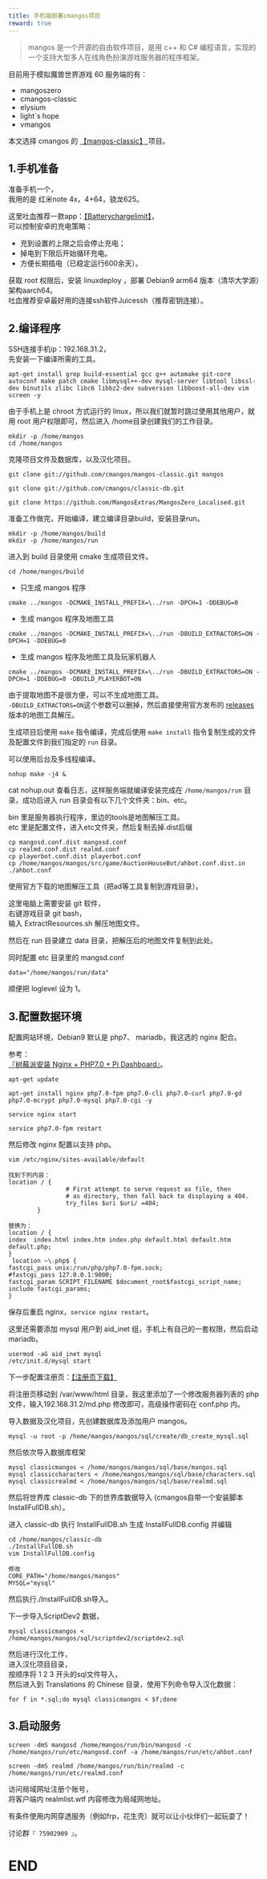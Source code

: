```yaml
---
title: 手机端部署cmangos项目
reward: true
---
```


> mangos 是一个开源的自由软件项目，是用 c++ 和 C# 编程语言，实现的一个支持大型多人在线角色扮演游戏服务器的程序框架。

目前用于模拟魔兽世界游戏 60 服务端的有：  
- mangoszero
- cmangos-classic
- elysium
- light`s hope
- vmangos 

本文选择 cmangos 的 [ 【mangos-classic】 ](https://github.com/cmangos/mangos-classic) 项目。

<!--more-->

## 1.手机准备

准备手机一个，  
我用的是 红米note 4x，4+64，骁龙625。

这里吐血推荐一款app：[【Batterychargelimit】](https://github.com/sriharshaarangi/BatteryChargeLimit)，  
可以控制安卓的充电策略：
- 充到设置的上限之后会停止充电；
- 掉电到下限后开始循环充电。
- 方便长期插电（已稳定运行600余天）。

获取 root 权限后，安装 linuxdeploy ，部署 Debian9 arm64 版本（清华大学源）架构aarch64。  
吐血推荐安卓最好用的连接ssh软件Juicessh（推荐密钥连接）。

## 2.编译程序

SSH连接手机ip：192.168.31.2，  
先安装一下编译所需的工具。

```
apt-get install grep build-essential gcc g++ automake git-core autoconf make patch cmake libmysql++-dev mysql-server libtool libssl-dev binutils zlibc libc6 libbz2-dev subversion libboost-all-dev vim screen -y
```

由于手机上是 chroot 方式运行的 linux，所以我们就暂时跳过使用其他用户，就用 root 用户权限即可，然后进入 /home目录创建我们的工作目录。

```
mkdir -p /home/mangos
cd /home/mangos
```

克隆项目文件及数据库，以及汉化项目。

```
git clone git://github.com/cmangos/mangos-classic.git mangos
```

```
git clone git://github.com/cmangos/classic-db.git
```

```
git clone https://github.com/MangosExtras/MangosZero_Localised.git
```

准备工作做完，开始编译，建立编译目录build，安装目录run。

```
mkdir -p /home/mangos/build
mkdir -p /home/mangos/run
```

进入到 build 目录使用 cmake 生成项目文件。

```
cd /home/mangos/build
```

- 只生成 mangos 程序

```
cmake ../mangos -DCMAKE_INSTALL_PREFIX=\../run -DPCH=1 -DDEBUG=0
```
- 生成 mangos 程序及地图工具

```
cmake ../mangos -DCMAKE_INSTALL_PREFIX=\../run -DBUILD_EXTRACTORS=ON -DPCH=1 -DDEBUG=0
```
- 生成 mangos 程序及地图工具及玩家机器人

```
cmake ../mangos -DCMAKE_INSTALL_PREFIX=\../run -DBUILD_EXTRACTORS=ON -DPCH=1 -DDEBUG=0 -DBUILD_PLAYERBOT=ON
```

由于提取地图不是很方便，可以不生成地图工具。  
`-DBUILD_EXTRACTORS=ON`这个参数可以删掉，然后直接使用官方发布的 [releases](https://github.com/cmangos/mangos-classic/releases) 版本的地图工具解压。

生成项目后使用 `make` 指令编译，完成后使用 `make install` 指令复制生成的文件及配置文件到我们指定的 `run` 目录。

可以使用后台及多线程编译。

```
nohup make -j4 &
```

cat nohup.out 查看日志，这样服务端就编译安装完成在 `/home/mangos/run` 目录，成功后进入 run 目录会有以下几个文件夹：bin、etc。

bin 里是服务器执行程序，里边的tools是地图解压工具。  
etc 里是配置文件，进入etc文件夹，然后复制去掉.dist后缀

```
cp mangosd.conf.dist mangosd.conf
cp realmd.conf.dist realmd.conf
cp playerbot.conf.dist playerbot.conf
cp /home/mangos/mangos/src/game/AuctionHouseBot/ahbot.conf.dist.in ./ahbot.conf
```

使用官方下载的地图解压工具（把ad等工具复制到游戏目录）。

这里电脑上需要安装 git 软件，  
右键游戏目录 git bash，  
输入 ExtractResources.sh 解压地图文件。

然后在 run 目录建立 data 目录，把解压后的地图文件复制到此处。
 
同时配置 etc 目录里的 mangsd.conf 

```
data="/home/mangos/run/data"
```

顺便把 loglevel 设为 1。

## 3.配置数据环境

配置网站环境，Debian9 默认是 php7、 mariadb，我这选的 nginx 配合。

参考：  
[『树莓派安装 Nginx + PHP7.0 + Pi Dashboard』](http://shumeipai.nxez.com/2018/04/25/install-pi-dashboard-with-nginx-php7-on-pi.html)。

```
apt-get update

apt-get install nginx php7.0-fpm php7.0-cli php7.0-curl php7.0-gd php7.0-mcrypt php7.0-mysql php7.0-cgi -y

service nginx start

service php7.0-fpm restart

```

然后修改 nginx 配置以支持 php。

```
vim /etc/nginx/sites-available/default
```

```
找到下列内容：
location / {
                # First attempt to serve request as file, then
                # as directory, then fall back to displaying a 404.
                try_files $uri $uri/ =404;
        }
        
替换为：
location / {
index  index.html index.htm index.php default.html default.htm default.php;
}
 location ~\.php$ {
fastcgi_pass unix:/run/php/php7.0-fpm.sock;
#fastcgi_pass 127.0.0.1:9000;
fastcgi_param SCRIPT_FILENAME $document_root$fastcgi_script_name;
include fastcgi_params;
}
```

保存后重启 nginx，`service nginx restart`。

这里还需要添加 mysql 用户到 aid_inet 组，手机上有自己的一套权限，然后启动 mariadb。

```
usermod -aG aid_inet mysql
/etc/init.d/mysql start
```

下一步配置注册页：[【注册页下载】](https://github.com/zixijian/ww/releases/tag/3.2)

将注册页移动到 /var/www/html 目录，我这里添加了一个修改服务器列表的 php 文件，输入192.168.31.2/md.php 修改即可，高级操作密码在 conf.php 内。

导入数据及汉化项目，先创建数据库及添加用户 mangos。

```
mysql -u root -p /home/mangos/mangos/sql/create/db_create_mysql.sql
```

然后依次导入数据库框架

```
mysql classicmangos < /home/mangos/mangos/sql/base/mangos.sql
mysql classiccharacters < /home/mangos/mangos/sql/base/characters.sql
mysql classicrealmd < /home/mangos/mangos/sql/base/realmd.sql
```

然后将世界库 classic-db 下的世界库数据导入 (cmangos自带一个安装脚本InstallFullDB.sh）。

进入 classic-db 执行  InstallFullDB.sh 生成 InstallFullDB.config 并编辑 

```
cd /home/mangos/classic-db
./InstallFullDB.sh
vim InstallFullDB.config

修改
CORE_PATH="/home/mangos/mangos"
MYSQL="mysql"
```

然后执行./InstallFullDB.sh导入。

下一步导入ScriptDev2 数据，

```
mysql classicmangos < /home/mangos/mangos/sql/scriptdev2/scriptdev2.sql
```

然后进行汉化工作，  
进入汉化项目目录，  
按顺序将 1 2 3 开头的sql文件导入，  
然后进入到 Translations 的 Chinese 目录，使用下列命令导入汉化数据：

```
for f in *.sql;do mysql classicmangos < $f;done
```

## 3.启动服务

```
screen -dmS mangosd /home/mangos/run/bin/mangosd -c /home/mangos/run/etc/mangosd.conf -a /home/mangos/run/etc/ahbot.conf
```

```
screen -dmS realmd /home/mangos/run/bin/realmd -c /home/mangos/run/etc/realmd.conf
```


访问局域网址注册个账号，  
将客户端内 realmlist.wtf 内容修改为局域网地址。

有条件使用内网穿透服务（例如frp，花生壳）就可以让小伙伴们一起玩耍了！

讨论群`『 75902909 』`。

# END